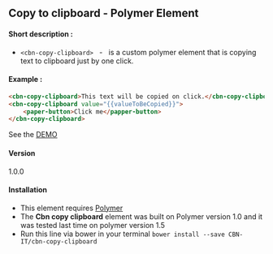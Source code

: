 ## Copy to clipboard - Polymer Element

#### Short description :
  - `<cbn-copy-clipboard>` &nbsp; - &nbsp; is a custom polymer element that is copying text to clipboard just by one click.

#### Example : 

```html
<cbn-copy-clipboard>This text will be copied on click.</cbn-copy-clipboard>
<cbn-copy-clipboard value="{{valueToBeCopied}}">
	<paper-button>Click me</papper-button>
</cbn-copy-clipboard>
```
See the [DEMO]()

#### Version
1.0.0

#### Installation

- This element requires [Polymer](https://www.polymer-project.org)
- The <b>Cbn copy clipboard</b> element was built on Polymer version 1.0 and it was tested last time on polymer version 1.5
- Run this line via bower in your terminal `bower install --save CBN-IT/cbn-copy-clipboard`

